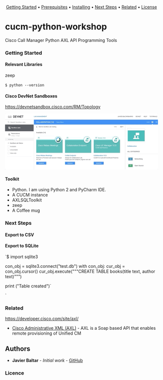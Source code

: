 <p align="center">
  <a href="#Getting-Started">Getting Started</a> •
  <a href="#Prerequisites">Prerequisites</a> •
  <a href="#Installing">Installing</a> •
  <a href="#Next-Steps">Next Steps</a> •
  <a href="#related">Related</a> •
  <a href="#license">License</a>
</p>

# cucm-python-workshop
Cisco Call Manager Python AXL API Programming Tools

### Getting Started


#### Relevant Libraries

zeep

`$ python --version`

#### Cisco DevNet Sandboxes
https://devnetsandbox.cisco.com/RM/Topology

![](ciscoDevnetSandboxes.gif)

#### Toolkit

- Python. I am using Python 2 and PyCharm IDE.
- A CUCM instance
- AXLSQLToolkit 
- zeep
- A Coffee mug 

### Next Steps
#### Export to CSV 

#### Export to SQLite

`$ import sqlite3

con_obj = sqlite3.connect("test.db")
with con_obj:
            cur_obj = con_obj.cursor()
            cur_obj.execute("""CREATE TABLE books(title text, author text)""")

print ("Table created")`

`

### Related
https://developer.cisco.com/site/axl/

* [Cisco Administrative XML (AXL)](https://developer.cisco.com/site/axl/) - AXL is a Soap based API that enables remote provisioning of Unified CM

 

## Authors

* **Javier Baltar** - *Initial work* - [GitHub](https://github.com/JavierBaltar)

### Licence
